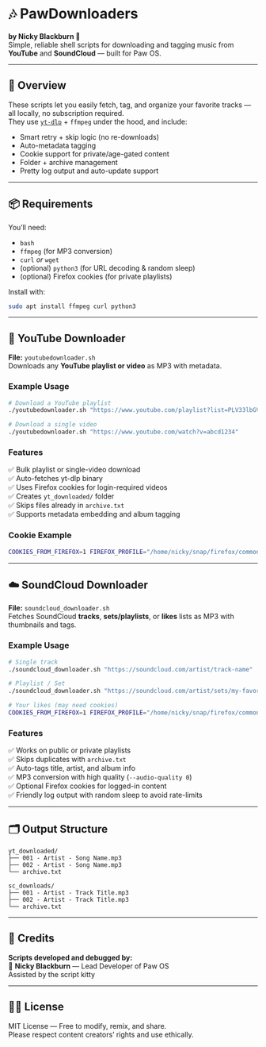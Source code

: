 # 🎶 PawDownloaders  
**by Nicky Blackburn 🐾**  
Simple, reliable shell scripts for downloading and tagging music from **YouTube** and **SoundCloud** — built for Paw OS.  

---

## 🐾 Overview

These scripts let you easily fetch, tag, and organize your favorite tracks — all locally, no subscription required.  
They use [`yt-dlp`](https://github.com/yt-dlp/yt-dlp) + `ffmpeg` under the hood, and include:
- Smart retry + skip logic (no re-downloads)
- Auto-metadata tagging
- Cookie support for private/age-gated content
- Folder + archive management
- Pretty log output and auto-update support

---

## 📦 Requirements
You’ll need:
- `bash`
- `ffmpeg` (for MP3 conversion)
- `curl` *or* `wget`
- (optional) `python3` (for URL decoding & random sleep)
- (optional) Firefox cookies (for private playlists)

Install with:
```bash
sudo apt install ffmpeg curl python3
```

---

## 🎥 YouTube Downloader

**File:** `youtubedownloader.sh`  
Downloads any **YouTube playlist or video** as MP3 with metadata.

### Example Usage

```bash
# Download a YouTube playlist
./youtubedownloader.sh "https://www.youtube.com/playlist?list=PLV33lbGV28lCVpVHrdJMuC2_93MflkbRg"

# Download a single video
./youtubedownloader.sh "https://www.youtube.com/watch?v=abcd1234"
```

### Features
✅ Bulk playlist or single-video download  
✅ Auto-fetches yt-dlp binary  
✅ Uses Firefox cookies for login-required videos  
✅ Creates `yt_downloaded/` folder  
✅ Skips files already in `archive.txt`  
✅ Supports metadata embedding and album tagging  

### Cookie Example
```bash
COOKIES_FROM_FIREFOX=1 FIREFOX_PROFILE="/home/nicky/snap/firefox/common/.mozilla/firefox/gevgkxp9.default"   ./youtubedownloader.sh "https://www.youtube.com/playlist?list=XXXX"
```

---

## ☁️ SoundCloud Downloader

**File:** `soundcloud_downloader.sh`  
Fetches SoundCloud **tracks**, **sets/playlists**, or **likes** lists as MP3 with thumbnails and tags.

### Example Usage
```bash
# Single track
./soundcloud_downloader.sh "https://soundcloud.com/artist/track-name"

# Playlist / Set
./soundcloud_downloader.sh "https://soundcloud.com/artist/sets/my-favorites"

# Your likes (may need cookies)
COOKIES_FROM_FIREFOX=1 FIREFOX_PROFILE="/home/nicky/snap/firefox/common/.mozilla/firefox/gevgkxp9.default"   ./soundcloud_downloader.sh "https://soundcloud.com/you/likes"
```

### Features
✅ Works on public or private playlists  
✅ Skips duplicates with `archive.txt`  
✅ Auto-tags title, artist, and album info  
✅ MP3 conversion with high quality (`--audio-quality 0`)  
✅ Optional Firefox cookies for logged-in content  
✅ Friendly log output with random sleep to avoid rate-limits  

---

## 🗂️ Output Structure
```
yt_downloaded/
├── 001 - Artist - Song Name.mp3
├── 002 - Artist - Song Name.mp3
└── archive.txt

sc_downloads/
├── 001 - Artist - Track Title.mp3
├── 002 - Artist - Track Title.mp3
└── archive.txt
``` 

---

## 🧸 Credits
**Scripts developed and debugged by:**  
🐾 **Nicky Blackburn** — Lead Developer of Paw OS  
Assisted by the script kitty 

---

## 🐕‍🦺 License
MIT License — Free to modify, remix, and share.  
Please respect content creators’ rights and use ethically.
